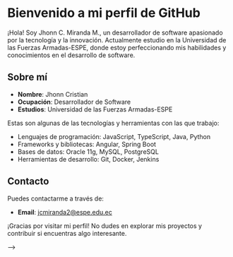 # Bienvenido a mi perfil de GitHub

¡Hola! Soy Jhonn C. Miranda M., un desarrollador de software apasionado por la tecnología y la innovación. Actualmente estudio en la Universidad de las Fuerzas Armadas-ESPE, donde estoy perfeccionando mis habilidades y conocimientos en el desarrollo de software.

## Sobre mí

- **Nombre**: Jhonn Cristian
- **Ocupación**: Desarrollador de Software
- **Estudios**: Universidad de las Fuerzas Armadas-ESPE

Estas son algunas de las tecnologías y herramientas con las que trabajo:

- Lenguajes de programación: JavaScript, TypeScript, Java, Python
- Frameworks y bibliotecas: Angular, Spring Boot
- Bases de datos: Oracle 11g, MySQL, PostgreSQL
- Herramientas de desarrollo: Git, Docker, Jenkins

## Contacto

Puedes contactarme a través de:

- **Email**: jcmiranda2@espe.edu.ec

¡Gracias por visitar mi perfil! No dudes en explorar mis proyectos y contribuir si encuentras algo interesante.

-->
